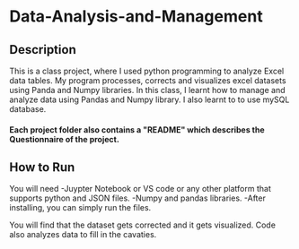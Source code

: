 # Data-Analysis-and-Management

## Description

This is a class project, where I used python programming to analyze Excel data tables. My program processes, corrects and visualizes excel datasets using Panda and Numpy libraries. 
In this class, I learnt how to manage and analyze data using Pandas and Numpy library. I also learnt to to use mySQL database.

#### Each project folder also contains a "README" which describes the Questionnaire of the project. 

## How to Run

You will need 
-Juypter Notebook or VS code or any other platform that supports python and JSON files.
-Numpy and pandas libraries.
-After installing, you can simply run the files. 

You will find that the dataset gets corrected and it gets visualized. Code also analyzes data to fill in the cavaties.   
